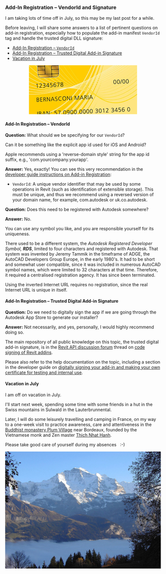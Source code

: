 <head>
<meta http-equiv="Content-Type" content="text/html; charset=utf-8">
<link rel="stylesheet" type="text/css" href="bc.css">
<!--
<script src="https://cdn.rawgit.com/google/code-prettify/master/loader/run_prettify.js" type="text/javascript"></script>
-->
</head>

<!---

 in the #RevitAPI @AutodeskRevit #bim #dynamobim @AutodeskForge #ForgeDevCon 

I am aking lots of time off in July, so this may be my last post for a while.
Before leaving, I will share my answers to a list of pertinent questions on add-in registration, especially how to populate the add-in manifest <code>VendorId</code> tag and handle the trusted digital DLL signature
&ndash; Add-in registration &ndash; <code>VendorId</code>
&ndash; Add-in registration &ndash; trusted digital add-in signature
&ndash; Vacation in July...

--->

### Add-In Registration &ndash; VendorId and Signature

I am taking lots of time off in July, so this may be my last post for a while.

Before leaving, I will share some answers to a list of pertinent questions on add-in registration, especially how to populate the add-in manifest `VendorId` tag and handle the trusted digital DLL signature:

- [Add-In Registration &ndash; `VendorId`](#2)
- [Add-In Registration &ndash; Trusted Digital Add-in Signature](#3)
- [Vacation in July](#4)


<center>
<img src="img/identification.jpg" alt="Identification" width="350"/>
</center>



#### <a name="2"></a> Add-In Registration &ndash; VendorId
 
**Question:**  What should we be specifying for our `VendorId`?

Can it be something like the explicit app id used for iOS and Android?

Apple recommends using a 'reverse-domain style' string for the app id suffix, e.g., 'com.yourcompany.yourapp'. 

**Answer:** Yes, exactly! You can see this very recommendation in
the [developer guide instructions on Add-in Registration](http://help.autodesk.com/view/RVT/2019/ENU/?guid=Revit_API_Revit_API_Developers_Guide_Introduction_Add_In_Integration_Add_in_Registration_html):
 
- `VendorId`: A unique vendor identifier that may be used by some operations in Revit (such as identification of extensible storage). This must be unique, and thus we recommend using a reversed version of your domain name, for example, com.autodesk or uk.co.autodesk.
 
**Question:**  Does this need to be registered with Autodesk somewhere? 
 
**Answer:** No.

You can use any symbol you like, and you are responsible yourself for its uniqueness.

There used to be a different system, the *Autodesk Registered Developer Symbol, <b>RDS</b>*, limited to four characters and registered with Autodesk. That system was invented by Jeremy Tammik in the timeframe of ADGE, the AutoCAD Developers Group Europe, in the early 1980's. It had to be short and somewhat user compatible, since it was included in numerous AutoCAD symbol names, which were limited to 32 characters at that time. Therefore, it required a centralised registration agency. It has since been terminated.

Using the inverted Internet URL requires no registration, since the real Internet URL is unique in itself.

#### <a name="3"></a> Add-In Registration &ndash; Trusted Digital Add-in Signature

**Question:**  Do we need to digitally sign the app if we are going through the Autodesk App Store to generate our installer? 
 
**Answer:** Not necessarily, and yes, personally, I would highly recommend doing so.
 
The main repository of all public knowledge on this topic, the trusted digital add-in signature, is in 
the [Revit API discussion forum](http://forums.autodesk.com/t5/revit-api-forum/bd-p/160) thread
on [code signing of Revit addins](http://forums.autodesk.com/t5/revit-api/code-signing-of-revit-addins/m-p/5981560).
 
Please also refer to the help documentation on the topic, including a section in the developer guide
on [digitally signing your add-in and making your own certificate for testing and internal use](http://help.autodesk.com/view/RVT/2019/ENU/?guid=Revit_API_Revit_API_Developers_Guide_Introduction_Add_In_Integration_Digitally_Signing_Your_Revit_Add_in_html).
 

#### <a name="4"></a> Vacation in July

I am off on vacation in July.

I'll start next week, spending some time with some friends in a hut in the Swiss mountains in Sulwald in the Lauterbrunnental.

Later, I will do some leisurely travelling and camping in France, on my way to a one-week visit to practice awareness, care and attentiveness in
the [Buddhist monastery Plum Village](https://plumvillage.org) near Bordeaux, founded
by the Vietnamese monk and Zen master [Thich Nhat Hanh](https://plumvillage.org/about/thich-nhat-hanh).

Please take good care of yourself during my absences &nbsp; :-)

<center>
<img src="img/jungfrau_mountain.jpg" alt="View of the Jungfrau Mountain from Sulwald" width="512"/>
</center>
